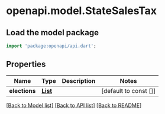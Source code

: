 # openapi.model.StateSalesTax

## Load the model package
```dart
import 'package:openapi/api.dart';
```

## Properties
Name | Type | Description | Notes
------------ | ------------- | ------------- | -------------
**elections** | [**List<StateSalesTaxElection>**](StateSalesTaxElection.md) |  | [default to const []]

[[Back to Model list]](../README.md#documentation-for-models) [[Back to API list]](../README.md#documentation-for-api-endpoints) [[Back to README]](../README.md)


